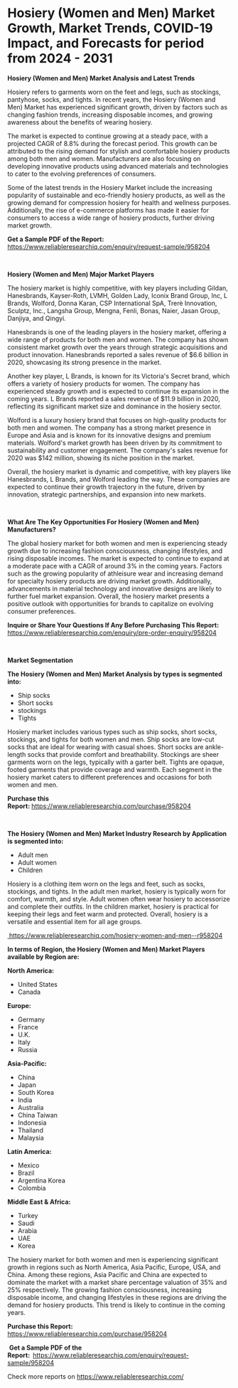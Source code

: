 <p><h1>Hosiery (Women and Men) Market Growth, Market Trends, COVID-19 Impact, and Forecasts for period from 2024 - 2031</h1></p><p><strong>Hosiery (Women and Men) Market Analysis and Latest Trends</strong></p>
<p><p>Hosiery refers to garments worn on the feet and legs, such as stockings, pantyhose, socks, and tights. In recent years, the Hosiery (Women and Men) Market has experienced significant growth, driven by factors such as changing fashion trends, increasing disposable incomes, and growing awareness about the benefits of wearing hosiery.</p><p>The market is expected to continue growing at a steady pace, with a projected CAGR of 8.8% during the forecast period. This growth can be attributed to the rising demand for stylish and comfortable hosiery products among both men and women. Manufacturers are also focusing on developing innovative products using advanced materials and technologies to cater to the evolving preferences of consumers.</p><p>Some of the latest trends in the Hosiery Market include the increasing popularity of sustainable and eco-friendly hosiery products, as well as the growing demand for compression hosiery for health and wellness purposes. Additionally, the rise of e-commerce platforms has made it easier for consumers to access a wide range of hosiery products, further driving market growth.</p></p>
<p><strong>Get a Sample PDF of the Report:&nbsp;</strong> <a href="https://www.reliableresearchiq.com/enquiry/request-sample/958204">https://www.reliableresearchiq.com/enquiry/request-sample/958204</a></p>
<p>&nbsp;</p>
<p><strong>Hosiery (Women and Men) Major Market Players</strong></p>
<p><p>The hosiery market is highly competitive, with key players including Gildan, Hanesbrands, Kayser-Roth, LVMH, Golden Lady, Iconix Brand Group, Inc, L Brands, Wolford, Donna Karan, CSP International SpA, Trerè Innovation, Sculptz, Inc., Langsha Group, Mengna, Fenli, Bonas, Naier, Jasan Group, Danjiya, and Qingyi.</p><p>Hanesbrands is one of the leading players in the hosiery market, offering a wide range of products for both men and women. The company has shown consistent market growth over the years through strategic acquisitions and product innovation. Hanesbrands reported a sales revenue of $6.6 billion in 2020, showcasing its strong presence in the market.</p><p>Another key player, L Brands, is known for its Victoria's Secret brand, which offers a variety of hosiery products for women. The company has experienced steady growth and is expected to continue its expansion in the coming years. L Brands reported a sales revenue of $11.9 billion in 2020, reflecting its significant market size and dominance in the hosiery sector.</p><p>Wolford is a luxury hosiery brand that focuses on high-quality products for both men and women. The company has a strong market presence in Europe and Asia and is known for its innovative designs and premium materials. Wolford's market growth has been driven by its commitment to sustainability and customer engagement. The company's sales revenue for 2020 was $142 million, showing its niche position in the market.</p><p>Overall, the hosiery market is dynamic and competitive, with key players like Hanesbrands, L Brands, and Wolford leading the way. These companies are expected to continue their growth trajectory in the future, driven by innovation, strategic partnerships, and expansion into new markets.</p></p>
<p>&nbsp;</p>
<p><strong>What Are The Key Opportunities For Hosiery (Women and Men) Manufacturers?</strong></p>
<p><p>The global hosiery market for both women and men is experiencing steady growth due to increasing fashion consciousness, changing lifestyles, and rising disposable incomes. The market is expected to continue to expand at a moderate pace with a CAGR of around 3% in the coming years. Factors such as the growing popularity of athleisure wear and increasing demand for specialty hosiery products are driving market growth. Additionally, advancements in material technology and innovative designs are likely to further fuel market expansion. Overall, the hosiery market presents a positive outlook with opportunities for brands to capitalize on evolving consumer preferences.</p></p>
<p><strong>Inquire or Share Your Questions If Any Before Purchasing This Report:</strong> <a href="https://www.reliableresearchiq.com/enquiry/pre-order-enquiry/958204">https://www.reliableresearchiq.com/enquiry/pre-order-enquiry/958204</a></p>
<p>&nbsp;</p>
<p><strong>Market Segmentation</strong></p>
<p><strong>The Hosiery (Women and Men) Market Analysis by types is segmented into:</strong></p>
<p><ul><li>Ship socks</li><li>Short socks</li><li>stockings</li><li>Tights</li></ul></p>
<p><p>Hosiery market includes various types such as ship socks, short socks, stockings, and tights for both women and men. Ship socks are low-cut socks that are ideal for wearing with casual shoes. Short socks are ankle-length socks that provide comfort and breathability. Stockings are sheer garments worn on the legs, typically with a garter belt. Tights are opaque, footed garments that provide coverage and warmth. Each segment in the hosiery market caters to different preferences and occasions for both women and men.</p></p>
<p><strong>Purchase this Report:&nbsp;</strong><a href="https://www.reliableresearchiq.com/purchase/958204">https://www.reliableresearchiq.com/purchase/958204</a></p>
<p>&nbsp;</p>
<p><strong>The Hosiery (Women and Men) Market Industry Research by Application is segmented into:</strong></p>
<p><ul><li>Adult men</li><li>Adult women</li><li>Children</li></ul></p>
<p><p>Hosiery is a clothing item worn on the legs and feet, such as socks, stockings, and tights. In the adult men market, hosiery is typically worn for comfort, warmth, and style. Adult women often wear hosiery to accessorize and complete their outfits. In the children market, hosiery is practical for keeping their legs and feet warm and protected. Overall, hosiery is a versatile and essential item for all age groups.</p></p>
<p><a href="https://www.reliableresearchiq.com/hosiery-women-and-men--r958204">&nbsp;https://www.reliableresearchiq.com/hosiery-women-and-men--r958204</a></p>
<p><strong>In terms of Region, the Hosiery (Women and Men) Market Players available by Region are:</strong></p>
<p>
    <p> <strong> North America: </strong>
        <ul>
            <li>United States</li>
            <li>Canada</li>
        </ul>
        </p> 
    <p> <strong> Europe: </strong>
        <ul>
            <li>Germany</li>
            <li>France</li>
            <li>U.K.</li>
            <li>Italy</li>
            <li>Russia</li>
        </ul>
        </p> 
    <p> <strong> Asia-Pacific: </strong>
        <ul>
            <li>China</li>
            <li>Japan</li>
            <li>South Korea</li>
            <li>India</li>
            <li>Australia</li>
            <li>China Taiwan</li>
            <li>Indonesia</li>
            <li>Thailand</li>
            <li>Malaysia</li>
        </ul>
        </p> 
    <p> <strong> Latin America: </strong>
        <ul>
            <li>Mexico</li>
            <li>Brazil</li>
            <li>Argentina Korea</li>
            <li>Colombia</li>
        </ul>
        </p> 
    <p> <strong> Middle East & Africa: </strong>
        <ul>
            <li>Turkey</li>
            <li>Saudi</li>
            <li>Arabia</li>
            <li>UAE</li>
            <li>Korea</li>
        </ul>
    </p>
    </p>
<p><p>The hosiery market for both women and men is experiencing significant growth in regions such as North America, Asia Pacific, Europe, USA, and China. Among these regions, Asia Pacific and China are expected to dominate the market with a market share percentage valuation of 35% and 25% respectively. The growing fashion consciousness, increasing disposable income, and changing lifestyles in these regions are driving the demand for hosiery products. This trend is likely to continue in the coming years.</p></p>
<p><strong>Purchase this Report: </strong><a href="https://www.reliableresearchiq.com/purchase/958204">https://www.reliableresearchiq.com/purchase/958204</a></p>
<p>&nbsp;<strong>Get a Sample PDF of the Report:&nbsp;&nbsp;</strong><a href="https://www.reliableresearchiq.com/enquiry/request-sample/958204">https://www.reliableresearchiq.com/enquiry/request-sample/958204</a></p>
<p><strong></strong></p>
<p>Check more reports on <a href="https://www.reliableresearchiq.com/">https://www.reliableresearchiq.com/</a></p>